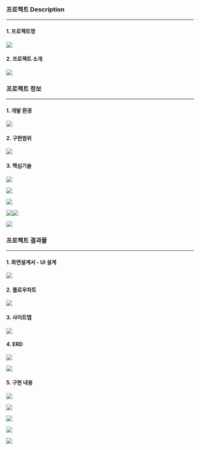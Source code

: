 ### 프로젝트 Description

------

#### 	1. 프로젝트명

![](./img/1.png)



#### 	2. 프로젝트 소개

![](./img/3.png)



### 프로젝트 정보

------

#### 	1. 개발 환경

![](./img/9.png)



#### 2. 구현범위

![](./img/7.png)



#### 3. 핵심기술

![](./img/10.png)

![](./img/11.png)

![](./img/12.png)

![](./img/13.png)![](./img/14.png)

![](./img/15.png)



### 프로젝트 결과물

------

#### 1. 화면설계서 - UI 설계

![](./img/16.png)



#### 2. 플로우차트

![](./img/20.png)



#### 3. 사이트맵

![](./img/21.png)



#### 4. ERD

![](./img/22.png)

![](./img/23.png)



#### 5. 구현 내용

![](./img/26.png)

![](./img/31.png)

![](./img/28.png)

![](./img/29.png)

![](./img/30.png)